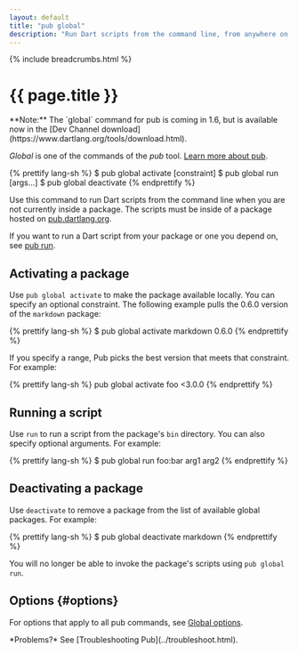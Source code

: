 ```yaml
---
layout: default
title: "pub global"
description: "Run Dart scripts from the command line, from anywhere on your machine."
---
```


{% include breadcrumbs.html %}

# {{ page.title }}

<aside class="alert alert-info" markdown="1">
**Note:** The `global` command for pub is coming in 1.6, but is available
now in the [Dev Channel download](https://www.dartlang.org/tools/download.html).
</aside>

_Global_ is one of the commands of the _pub_ tool.
[Learn more about pub](/tools/pub/).

{% prettify lang-sh %}
$ pub global activate <package> [constraint]
$ pub global run <package> <executable> [args...]
$ pub global deactivate <package> 
{% endprettify %}

Use this command to run Dart scripts from the command line when
you are not currently inside a package. The scripts must be inside of
a package hosted on [pub.dartlang.org](http://pub.dartlang.org/).

If you want to run a Dart script from your package or one you depend on,
see [pub run](pub-run.html).

## Activating a package

Use `pub global activate` to make the package available locally.
You can specify an optional constraint.
The following example pulls the 0.6.0 version of the `markdown` package:

{% prettify lang-sh %}
$ pub global activate markdown 0.6.0
{% endprettify %}

If you specify a range, Pub picks the best version that meets that constraint.
For example:

{% prettify lang-sh %}
pub global activate foo <3.0.0
{% endprettify %}

## Running a script

Use `run` to run a script from the package's `bin` directory.
You can also specify optional arguments. For example:

{% prettify lang-sh %}
$ pub global run foo:bar arg1 arg2
{% endprettify %}

## Deactivating a package

Use `deactivate` to remove a package from the list of available
global packages. For example:

{% prettify lang-sh %}
$ pub global deactivate markdown
{% endprettify %}

You will no longer be able to invoke the package's scripts using
`pub global run`.

## Options {#options}

For options that apply to all pub commands, see
[Global options](/tools/pub/cmd/#global-options).

<aside class="alert alert-info" markdown="1">
*Problems?*
See [Troubleshooting Pub](../troubleshoot.html).
</aside>
